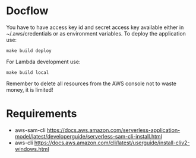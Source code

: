 # Docflow


You have to have access key id and secret access key available either in ~/.aws/credentials or as environment variables.
To deploy the application use: 
```
make build deploy
```
For Lambda development use:
```
make build local
```

Remember to delete all resources from the AWS console not to waste money, it is limited!

# Requirements
* aws-sam-cli https://docs.aws.amazon.com/serverless-application-model/latest/developerguide/serverless-sam-cli-install.html
* aws-cli https://docs.aws.amazon.com/cli/latest/userguide/install-cliv2-windows.html